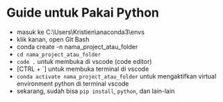 # Guide untuk Pakai Python

- masuk ke C:\Users\Kristien\anaconda3\envs
- klik kanan, open Git Bash
- conda create -n nama_project_atau_folder
- `cd nama_project_atau_folder`
- `code .` untuk membuka di vscode (code editor)
- [CTRL + `] untuk membuka terminal di vscode
- `conda activate nama_project_atau_folder` untuk mengaktifkan virtual environment python di terminal vscode
- sekarang, sudah bisa `pip install`, `python`, dan lain-lain

